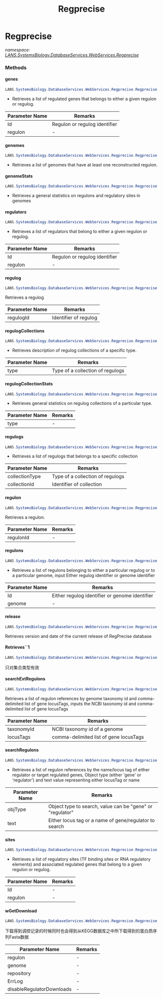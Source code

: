 ﻿---
title: Regprecise
---

# Regprecise
_namespace: [LANS.SystemsBiology.DatabaseServices.WebServices.Regprecise](N-LANS.SystemsBiology.DatabaseServices.WebServices.Regprecise.html)_



### Methods

#### genes
```csharp
LANS.SystemsBiology.DatabaseServices.WebServices.Regprecise.Regprecise.genes(System.Int32,System.Boolean)
```
+ Retrieves a list of regulated genes that belongs to either a given regulon or regulog.

|Parameter Name|Remarks|
|--------------|-------|
|Id|Regulon or regulog identifier|
|regulon|-|


#### genomes
```csharp
LANS.SystemsBiology.DatabaseServices.WebServices.Regprecise.Regprecise.genomes
```
+ Retrieves a list of genomes that have at least one reconstructed regulon.

#### genomeStats
```csharp
LANS.SystemsBiology.DatabaseServices.WebServices.Regprecise.Regprecise.genomeStats
```
+ Retrieves a general statistics on regulons and regulatory sites in genomes

#### regulators
```csharp
LANS.SystemsBiology.DatabaseServices.WebServices.Regprecise.Regprecise.regulators(System.Int32,System.Boolean)
```
+ Retrieves a list of regulators that belong to either a given regulon or regulog.

|Parameter Name|Remarks|
|--------------|-------|
|Id|Regulon or regulog identifier|
|regulon|-|


#### regulog
```csharp
LANS.SystemsBiology.DatabaseServices.WebServices.Regprecise.Regprecise.regulog(System.Int32)
```
Retrieves a regulog

|Parameter Name|Remarks|
|--------------|-------|
|regulogId|Identifier of regulog|


#### regulogCollections
```csharp
LANS.SystemsBiology.DatabaseServices.WebServices.Regprecise.Regprecise.regulogCollections(System.String)
```
+ Retrieves description of regulog collections of a specific type.

|Parameter Name|Remarks|
|--------------|-------|
|type|Type of a collection of regulogs|


#### regulogCollectionStats
```csharp
LANS.SystemsBiology.DatabaseServices.WebServices.Regprecise.Regprecise.regulogCollectionStats(System.String)
```
+ Retrieves general statistics on regulog collections of a particular type.

|Parameter Name|Remarks|
|--------------|-------|
|type|-|


#### regulogs
```csharp
LANS.SystemsBiology.DatabaseServices.WebServices.Regprecise.Regprecise.regulogs(System.String,System.Int32)
```
+ Retrieves a list of regulogs that belongs to a specific collection

|Parameter Name|Remarks|
|--------------|-------|
|collectionType|Type of a collection of regulogs|
|collectionId|Identifier of collection|


#### regulon
```csharp
LANS.SystemsBiology.DatabaseServices.WebServices.Regprecise.Regprecise.regulon(System.Int32)
```
Retrieves a regulon.

|Parameter Name|Remarks|
|--------------|-------|
|regulonId|-|


#### regulons
```csharp
LANS.SystemsBiology.DatabaseServices.WebServices.Regprecise.Regprecise.regulons(System.Int32,System.Boolean)
```
+ Retrieves a list of regulons belonging to either a particular regulog or to a particular genome, input Either regulog identifier or genome identifier

|Parameter Name|Remarks|
|--------------|-------|
|Id|Either regulog identifier or genome identifier|
|genome|-|


#### release
```csharp
LANS.SystemsBiology.DatabaseServices.WebServices.Regprecise.Regprecise.release
```
Retrieves version and date of the current release of RegPrecise database

#### Retrieves``1
```csharp
LANS.SystemsBiology.DatabaseServices.WebServices.Regprecise.Regprecise.Retrieves``1(System.String)
```
只对集合类型有效

#### searchExtRegulons
```csharp
LANS.SystemsBiology.DatabaseServices.WebServices.Regprecise.Regprecise.searchExtRegulons(System.Int32,System.String)
```
Retrieves a list of regulon references by genome taxonomy id and comma-delimited list of gene locusTags, inputs the NCBI taxonomy id and comma-delimited list of gene locusTags

|Parameter Name|Remarks|
|--------------|-------|
|taxonomyId|NCBI taxonomy id of a genome|
|locusTags|comma-delimited list of gene locusTags|


#### searchRegulons
```csharp
LANS.SystemsBiology.DatabaseServices.WebServices.Regprecise.Regprecise.searchRegulons(System.String,System.String)
```
+ Retrieves a list of regulon references by the name/locus tag of either regulator or target regulated genes, Object type (either 'gene' or 'regulator') and text value representing either locusTag or name

|Parameter Name|Remarks|
|--------------|-------|
|objType|Object type to search, value can be "gene" or "regulator"|
|text|Either locus tag or a name of gene/regulator to search|


#### sites
```csharp
LANS.SystemsBiology.DatabaseServices.WebServices.Regprecise.Regprecise.sites(System.Int32,System.Boolean)
```
+ Retrieves a list of regulatory sites (TF binding sites or RNA regulatory elements) and associated regulated genes that belong to a given regulon or regulog.

|Parameter Name|Remarks|
|--------------|-------|
|Id|-|
|regulon|-|


#### wGetDownload
```csharp
LANS.SystemsBiology.DatabaseServices.WebServices.Regprecise.Regprecise.wGetDownload(LANS.SystemsBiology.DatabaseServices.Regprecise.WebServices.JSONLDM.regulon,LANS.SystemsBiology.DatabaseServices.Regprecise.WebServices.JSONLDM.genome,System.String,Microsoft.VisualBasic.Logging.LogFile,System.Boolean)
```
下载得到调控记录的时候同时也会得到从KEGG数据库之中所下载得到的蛋白质序列Fasta数据

|Parameter Name|Remarks|
|--------------|-------|
|regulon|-|
|genome|-|
|repository|-|
|ErrLog|-|
|disableRegulatorDownloads|-|





